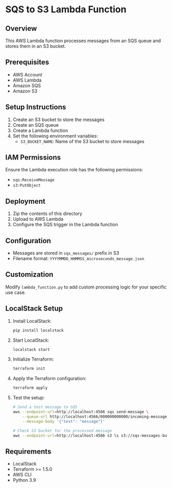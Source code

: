 # SQS to S3 Lambda Function

## Overview
This AWS Lambda function processes messages from an SQS queue and stores them in an S3 bucket.

## Prerequisites
- AWS Account
- AWS Lambda
- Amazon SQS
- Amazon S3

## Setup Instructions
1. Create an S3 bucket to store the messages
2. Create an SQS queue
3. Create a Lambda function
4. Set the following environment variables:
   - `S3_BUCKET_NAME`: Name of the S3 bucket to store messages

## IAM Permissions
Ensure the Lambda execution role has the following permissions:
- `sqs:ReceiveMessage`
- `s3:PutObject`

## Deployment
1. Zip the contents of this directory
2. Upload to AWS Lambda
3. Configure the SQS trigger in the Lambda function

## Configuration
- Messages are stored in `sqs_messages/` prefix in S3
- Filename format: `YYYYMMDD_HHMMSS_microseconds_message.json`

## Customization
Modify `lambda_function.py` to add custom processing logic for your specific use case.

## LocalStack Setup
1. Install LocalStack:
   ```bash
   pip install localstack
   ```

2. Start LocalStack:
   ```bash
   localstack start
   ```

3. Initialize Terraform:
   ```bash
   terraform init
   ```

4. Apply the Terraform configuration:
   ```bash
   terraform apply
   ```

5. Test the setup:
   ```bash
   # Send a test message to SQS
   aws --endpoint-url=http://localhost:4566 sqs send-message \
       --queue-url http://localhost:4566/000000000000/incoming-messages-queue \
       --message-body '{"test": "message"}'

   # Check S3 bucket for the processed message
   aws --endpoint-url=http://localhost:4566 s3 ls s3://sqs-messages-bucket/sqs_messages/
   ```

## Requirements
- LocalStack
- Terraform >= 1.5.0
- AWS CLI
- Python 3.9

